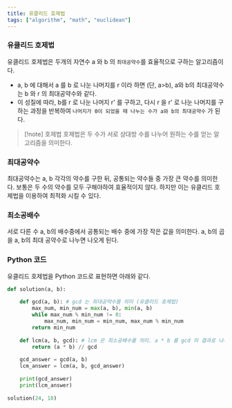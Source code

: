 ```yaml
---
title: 유클리드 호제법
tags: ["algorithm", "math", "euclidean"]
---
```


### 유클리드 호제법
유클리드 호제법은 두개의 자연수 a 와 b 의 `최대공약수`를 효율적으로 구하는 알고리즘이다. 

- a, b 에 대해서 a 를 b 로 나눈 나머지를 r 이라 하면 (단, a>b), a와 b의 최대공약수는 b 와 r 의 최대공약수와 같다.
- 이 성질에 따라, b를 r 로 나눈 나머지 r' 를 구하고, 다시 r 을 r' 로 나눈 나머지를 구하는 과정을 반복하여 `나머지가 0이 되었을 때 나누는 수가 a와 b의 최대공약수` 가 된다.

> [!note] 호제법
> 호제법은 두 수가 서로 상대방 수를 나누어 원하는 수를 얻는 알고리즘을 의미한다.

### 최대공약수
최대공약수는 a, b 각각의 약수를 구한 뒤, 공통되는 약수들 중 가장 큰 약수를 의미한다. 보통은 두 수의 약수를 모두 구해야하여 효율적이지 않다. 하지만 이는 유클리드 호제법을 이용하여 최적화 시킬 수 있다.

### 최소공배수
서로 다른 수 a, b의 배수중에서 공통되는 배수 중에 가장 작은 값을 의미한다. a, b의 곱을 a, b의 최대 공약수로 나누면 나오게 된다.

### Python 코드
유클리드 호제법을 Python 코드로 표현하면 아래와 같다.

```python
def solution(a, b):  
  
    def gcd(a, b): # gcd 는 최대공약수를 의미 (유클리드 호제법)  
        max_num, min_num = max(a, b), min(a, b)  
        while max_num % min_num != 0:  
            max_num, min_num = min_num, max_num % min_num  
        return min_num  
  
    def lcm(a, b, gcd): # lcm 은 최소공배수를 의미. a * b 를 gcd 의 결과로 나누면 된다.  
        return (a * b) // gcd  
  
    gcd_answer = gcd(a, b)  
    lcm_answer = lcm(a, b, gcd_answer)  
  
    print(gcd_answer)  
    print(lcm_answer)  
  
solution(24, 18)
```
